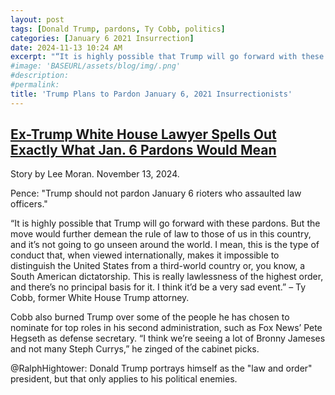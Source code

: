 ```yaml
---
layout: post
tags: [Donald Trump, pardons, Ty Cobb, politics]
categories: [January 6 2021 Insurrection]
date: 2024-11-13 10:24 AM
excerpt: "“It is highly possible that Trump will go forward with these pardons. But the move would further demean the rule of law to those of us in this country, and it’s not going to go unseen around the world. I mean, this is the type of conduct that, when viewed internationally, makes it impossible to distinguish the United States from a third-world country or, you know, a South American dictatorship. This is really lawlessness of the highest order, and there’s no principal basis for it. I think it’d be a very sad event.” – Ty Cobb, former White House Trump attorney. "
#image: 'BASEURL/assets/blog/img/.png'
#description:
#permalink:
title: 'Trump Plans to Pardon January 6, 2021 Insurrectionists'
---
```



## [Ex-Trump White House Lawyer Spells Out Exactly What Jan. 6 Pardons Would Mean](https://www.huffpost.com/entry/ty-cobb-donald-trump-pardons_n_67345561e4b0c06fd0e3e7f0)

Story by Lee Moran. November 13, 2024.

Pence: "Trump should not pardon January 6 rioters who assaulted law officers."

“It is highly possible that Trump will go forward with these pardons. But the move would further demean the rule of law to those of us in this country, and it’s not going to go unseen around the world. I mean, this is the type of conduct that, when viewed internationally, makes it impossible to distinguish the United States from a third-world country or, you know, a South American dictatorship. This is really lawlessness of the highest order, and there’s no principal basis for it. I think it’d be a very sad event.” – Ty Cobb, former White House Trump attorney. 

Cobb also burned Trump over some of the people he has chosen to nominate for top roles in his second administration, such as Fox News’ Pete Hegseth as defense secretary. “I think we’re seeing a lot of Bronny Jameses and not many Steph Currys,” he zinged of the cabinet picks.

@RalphHightower: Donald Trump portrays himself as the "law and order" president, but that only applies to his political enemies.

